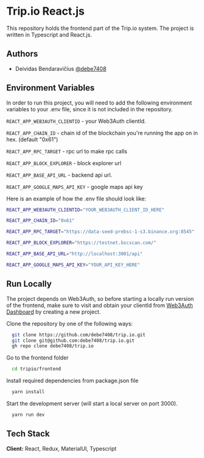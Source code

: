 # Trip.io React.js

This repository holds the frontend part of the Trip.io system.
The project is written in Typescript and React.js.

## Authors

- Deividas Bendaravičius [@debe7408](https://www.github.com/debe7408)

## Environment Variables

In order to run this project, you will need to add the following environment variables to your .env file, since it is not included in the repository.

`REACT_APP_WEB3AUTH_CLIENTID` - your Web3Auth clientId.

`REACT_APP_CHAIN_ID` - chain id of the blockchain you're running the app on in hex. (default "0x61")

`REACT_APP_RPC_TARGET` - rpc url to make rpc calls

`REACT_APP_BLOCK_EXPLORER` - block explorer url

`REACT_APP_BASE_API_URL` - backend api url.

`REACT_APP_GOOGLE_MAPS_API_KEY` - google maps api key

Here is an example of how the .env file should look like:

```bash
REACT_APP_WEB3AUTH_CLIENTID="YOUR_WEB3AUTH_CLIENT_ID_HERE"

REACT_APP_CHAIN_ID="0x61"

REACT_APP_RPC_TARGET="https://data-seed-prebsc-1-s3.binance.org:8545"

REACT_APP_BLOCK_EXPLORER="https://testnet.bscscan.com/"

REACT_APP_BASE_API_URL="http://localhost:3001/api"

REACT_APP_GOOGLE_MAPS_API_KEY="YOUR_API_KEY_HERE"
```

## Run Locally

The project depends on Web3Auth, so before starting a locally run version of the frontend, make sure to visit and obtain your clientId from [Web3Auth Dashboard](https://dashboard.web3auth.io/) by creating a new project.

Clone the repository by one of the following ways:

```bash
  git clone https://github.com/debe7408/trip.io.git
  git clone git@github.com:debe7408/trip.io.git
  gh repo clone debe7408/trip.io
```

Go to the frontend folder

```bash
  cd tripio/frontend
```

Install required dependencies from package.json file

```bash
  yarn install
```

Start the development server (will start a local server on port 3000).

```bash
  yarn run dev
```

## Tech Stack

**Client:** React, Redux, MaterialUI, Typescript
